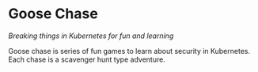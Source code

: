 # Goose Chase

_Breaking things in Kubernetes for fun and learning_

Goose chase is series of fun games to learn about security in Kubernetes. Each
chase is a scavenger hunt type adventure.
